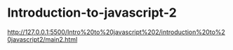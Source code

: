 # Introduction-to-javascript-2

http://127.0.0.1:5500/Intro%20to%20javascript%202/introduction%20to%20javascript2/main2.html
